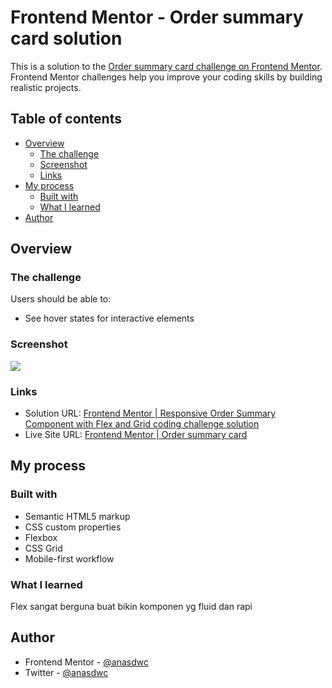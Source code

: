 # Frontend Mentor - Order summary card solution

This is a solution to the [Order summary card challenge on Frontend Mentor](https://www.frontendmentor.io/challenges/order-summary-component-QlPmajDUj). Frontend Mentor challenges help you improve your coding skills by building realistic projects.

## Table of contents

- [Overview](#overview)
  - [The challenge](#the-challenge)
  - [Screenshot](#screenshot)
  - [Links](#links)
- [My process](#my-process)
  - [Built with](#built-with)
  - [What I learned](#what-i-learned)
- [Author](#author)

## Overview

### The challenge

Users should be able to:

- See hover states for interactive elements

### Screenshot

![](./screenshot.jpg)

### Links

- Solution URL: [Frontend Mentor | Responsive Order Summary Component with Flex and Grid coding challenge solution](https://www.frontendmentor.io/solutions/order-summary-component-avBDEMUk4h)
- Live Site URL: [Frontend Mentor | Order summary card](https://fm-beginner-order-summary.vercel.app/)

## My process

### Built with

- Semantic HTML5 markup
- CSS custom properties
- Flexbox
- CSS Grid
- Mobile-first workflow

### What I learned

Flex sangat berguna buat bikin komponen yg fluid dan rapi

## Author

- Frontend Mentor - [@anasdwc](https://www.frontendmentor.io/profile/anasdwc)
- Twitter - [@anasdwc](https://www.twitter.com/anasdwc)
